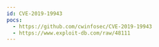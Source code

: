 ```yaml
---
id: CVE-2019-19943
pocs:
  - https://github.com/cwinfosec/CVE-2019-19943
  - https://www.exploit-db.com/raw/48111
---
```

